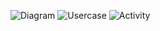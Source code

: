![Diagram](https://www.planttext.com/api/plantuml/png/X94zJWCn48NxESLeAq1oGHkb24eA8b4X96fhTvGTnPvPURn4278o2ewKAyJBxeAG-Edyv6_UU_QStjvNbdtAVGm0jcV1f4O0cNCWlAVWCwjOovsXmtNmPhXXlqi-0a0zwWE5mBB35q34hMHyP6dqO8DyKcxmJklzGqiRrNHn2STvyAOhoP4aJ_fM-v8zdjSQOo-p6Wtdl683y9cwV7NbJjoNtQAKQ2bnzbBJ3-3a_H_sKUSNgBgkyChrdSCgUdckfeQBmRjJu-7N_g279tndOKNIb2sS0G00__y30000)
![Usercase](https://www.planttext.com/api/plantuml/png/UhzxlqDnIM9HIMbk3XTNSNPcda9HVd4g5rT9PabEga9eSQg2SoAGSCbCJ2zAp5NWukBIyCbFpypJvD88AirJ22ZAJqujBjPKI2nMq01n33MvIejJaq5wD4BpKlBXAX32GFqA_gKbO3sXpYPSN0wfUIb0-m40003__mC0)
![Activity](https://www.planttext.com/api/plantuml/png/V90n3i8m34Ltdy8pGZq0B4K2YOa591QMq9fYqJWeDbISZO4ZSGNS0c8ZoXBd_V_pyxm_IhMGxH9R03snO4vA0CRM4iuguolR3USScXmYxiIfdWUOB8BXCXbkMHgT0aWomfOE1kXhSsH5tm5NFY-AOfYEVfRrsrAn2e9xQZowOpkwO3q4V731y5MuMvNQ96FK50cxb6iTOv3QDKgHXyk_CUJi9qGjdQ4_zy_sDlFCSl8-aVQPkcbVqm4e7V6_UG400F__0m00)
